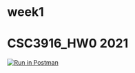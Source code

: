 # week1
# CSC3916_HW0 2021
[![Run in Postman](https://run.pstmn.io/button.svg)](https://app.getpostman.com/run-collection/ee297bbfe178f0fd99f6)
